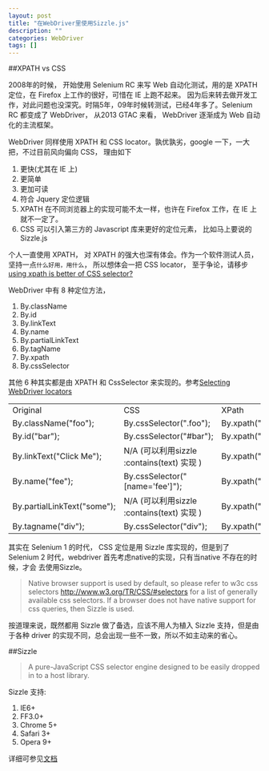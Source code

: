 ```yaml
---
layout: post
title: "在WebDriver里使用Sizzle.js"
description: ""
categories: WebDriver
tags: []
---
```


##XPATH vs CSS

2008年的时候， 开始使用 Selenium RC 来写 Web 自动化测试，用的是 XPATH 定位，在 Firefox 上工作的很好，可惜在 IE 上跑不起来。
因为后来转去做开发工作，对此问题也没深究。时隔5年，09年时候转测试，已经4年多了。Selenium RC 都变成了 WebDriver， 从2013 GTAC 来看，
WebDriver 逐渐成为 Web 自动化的主流框架。

WebDriver 同样使用 XPATH 和 CSS locator。孰优孰劣，google 一下，一大把，不过目前风向偏向 CSS， 理由如下

1. 更快(尤其在 IE 上)
1. 更简单
2. 更加可读
3. 符合 Jquery 定位逻辑
4. XPATH 在不同浏览器上的实现可能不太一样，也许在 Firefox 工作，在 IE 上就不一定了。
5. CSS 可以引入第三方的 Javascript 库来更好的定位元素， 比如马上要说的 Sizzle.js

个人一直使用 XPATH， 对 XPATH 的强大也深有体会。作为一个软件测试人员，坚持一点`什么好用，用什么`，
所以想体会一把 CSS locator， 至于争论，请移步 [using xpath is better of CSS selector?](https://groups.google.com/forum/?fromgroups#!topic/webdriver/raDyUewHFGI)

WebDriver 中有 8 种定位方法，


1. By.className
2. By.id
3. By.linkText
4. By.name
5. By.partialLinkText
6. By.tagName
7. By.xpath
8. By.cssSelector

其他 6 种其实都是由 XPATH 和 CssSelector 来实现的。参考[Selecting WebDriver locators](http://darrellgrainger.blogspot.com/2011/12/selecting-webdriver-locators.html)


<table  class="table">
   <tr>
      <td>Original</td>
      <td>CSS</td>
      <td>XPath</td>
   </tr>
   <tr>
      <td>By.className("foo");</td>
      <td>By.cssSelector(".foo");</td>
      <td>By.xpath("//*[@class='foo']");</td>
   </tr>
   <tr>
      <td>By.id("bar");</td>
      <td>By.cssSelector("#bar");</td>
      <td>By.xpath("//*[@id='bar']");</td>
   </tr>
   <tr>
      <td>By.linkText("Click Me");</td>
      <td>N/A (可以利用sizzle :contains(text) 实现 )</td>
      <td>By.xpath("//a[text()='Click Me']");</td>
   </tr>
   <tr>
      <td>By.name("fee");</td>
      <td>By.cssSelector("[name='fee']");</td>
      <td>By.xpath("//*[@name='fee']");</td>
   </tr>
   <tr>
      <td>By.partialLinkText("some");</td>
      <td>N/A (可以利用sizzle :contains(text) 实现 )</td>
      <td>By.xpath("//a[contains(text(),'some')]");</td>
   </tr>
   <tr>
      <td>By.tagname("div");</td>
      <td>By.cssSelector("div");</td>
      <td>By.xpath("//div");</td>
   </tr>
</table>



其实在 Selenium 1 的时代， CSS 定位是用 Sizzle 库实现的，但是到了 Selenium 2 时代，webdriver 首先考虑native的实现，只有当native 不存在的时候，才会
去使用Sizzle。

> Native browser support is used by default, so please refer to w3c css selectors <http://www.w3.org/TR/CSS/#selectors> for a list of generally available css selectors. If a browser does not have native support for css queries, then Sizzle is used. 
 
按道理来说，既然都用 Sizzle 做了备选，应该不用人为植入 Sizzle 支持，但是由于各种 driver 的实现不同，总会出现一些不一致，所以不如主动来的省心。


##Sizzle

>A pure-JavaScript CSS selector engine designed to be easily dropped in to a host library.

Sizzle 支持:

1. IE6+
2. FF3.0+
3. Chrome 5+
4. Safari 3+
5. Opera 9+

详细可参见[文档](https://github.com/jquery/sizzle/wiki/Sizzle-Documentation)

